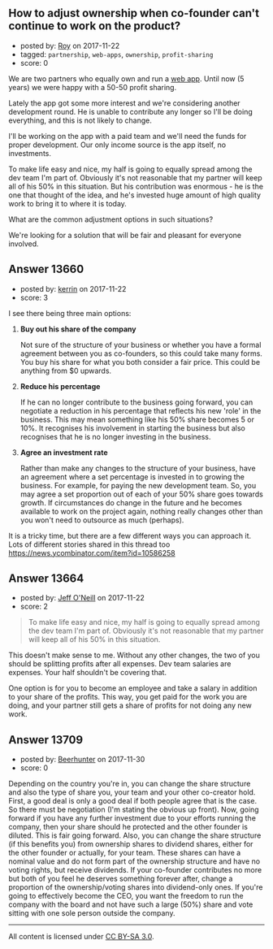 ## How to adjust ownership when co-founder can't continue to work on the product?

- posted by: [Roy](https://stackexchange.com/users/425453/roy) on 2017-11-22
- tagged: `partnership`, `web-apps`, `ownership`, `profit-sharing`
- score: 0

We are two partners who equally own and run a [web app][1]. Until now (5 years) we were happy with a 50-50 profit sharing. 

Lately the app got some more interest and we're considering another development round. He is unable to contribute any longer so I'll be doing everything, and this is not likely to change.

I'll be working on the app with a paid team and we'll need the funds for proper development. Our only income source is the app itself, no investments.

To make life easy and nice, my half is going to equally spread among the dev team I'm part of. Obviously it's not reasonable that my partner will keep all of his 50% in this situation. But his contribution was enormous - he is the one that thought of the idea, and he's invested huge amount of high quality work to bring it to where it is today. 

What are the common adjustment options in such situations?

We're looking for a solution that will be fair and pleasant for everyone involved.  

  [1]: http://thenamestork.com


## Answer 13660

- posted by: [kerrin](https://stackexchange.com/users/1621372/kerrin) on 2017-11-22
- score: 3

I see there being three main options:

 1. **Buy out his share of the company**

    Not sure of the structure of your business or whether you have a formal agreement between you as co-founders, so this could take many forms.  You buy his share for what you both consider a fair price.  This could be anything from $0 upwards.

 2. **Reduce his percentage**

    If he can no longer contribute to the business going forward, you can negotiate a reduction in his percentage that reflects his new 'role' in the business.  This may mean something like his 50% share becomes 5 or 10%.  It recognises his involvement in starting the business but also recognises that he is no longer investing in the business.

 3. **Agree an investment rate**

    Rather than make any changes to the structure of your business, have an agreement where a set percentage is invested in to growing the business. For example, for paying the new development team.  So, you may agree a set proportion out of each of your 50% share goes towards growth.  If circumstances do change in the future and he becomes available to work on the project again, nothing really changes other than you won't need to outsource as much (perhaps).

It is a tricky time, but there are a few different ways you can approach it.  Lots of different stories shared in this thread too https://news.ycombinator.com/item?id=10586258  



    


## Answer 13664

- posted by: [Jeff O'Neill](https://stackexchange.com/users/46273/jeff-o-neill) on 2017-11-22
- score: 2

> To make life easy and nice, my half is going to equally spread among the dev team I'm part of. Obviously it's not reasonable that my partner will keep all of his 50% in this situation. 

This doesn't make sense to me.  Without any other changes, the two of you should be splitting profits after all expenses.  Dev team salaries are expenses.  Your half shouldn't be covering that.

One option is for you to become an employee and take a salary in addition to your share of the profits.  This way, you get paid for the work you are doing, and your partner still gets a share of profits for not doing any new work.


## Answer 13709

- posted by: [Beerhunter](https://stackexchange.com/users/6411469/beerhunter) on 2017-11-30
- score: 0

Depending on the country you're in, you can change the share structure and also the type of share you, your team and your other co-creator hold. 
First, a good deal is only a good deal if both people agree that is the case. So there must be negotiation (I'm stating the obvious up front).
Now,  going forward if you have any further investment due to your efforts running the company, then your share should he protected and the other founder is diluted.  This is fair going forward.
Also, you can change the share structure (if this benefits you) from ownership shares to dividend shares, either for the other founder or actually, for your team. These shares can have a nominal value and do not form part of the ownership structure and have no voting rights,  but receive dividends. If your co-founder contributes no more but both of you feel he deserves something forever after, change a proportion of the ownership/voting shares into dividend-only ones. If you're going to effectively become the CEO, you want the freedom to run the company with the board and not have such a large (50%) share and vote sitting with one sole person outside the company. 



---

All content is licensed under [CC BY-SA 3.0](https://creativecommons.org/licenses/by-sa/3.0/).
